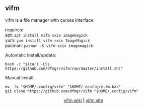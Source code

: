 ## vifm  
  
vifm is a file manager with curses interface  
  
requires:    
apt: ```apt install vifm sxiv imagemagick```  
yum: ```yum install vifm sxiv ImageMagick```  
pacman: ```pacman -S vifm sxiv imagemagick```  
  
Automatic install/update:
```
bash -c "$(curl -LSs https://github.com/dfmgr/vifm/raw/master/install.sh)"
```
Manual install:
```
mv -fv "$HOME/.config/vifm" "$HOME/.config/vifm.bak"
git clone https://github.com/dfmgr/vifm "$HOME/.config/vifm"
```
  
  
<p align=center>
  <a href="https://wiki.archlinux.org/index.php/vifm" target="_blank">vifm wiki</a>  |  
  <a href="https://vifm.info/" target="_blank">vifm site</a>
</p>  
